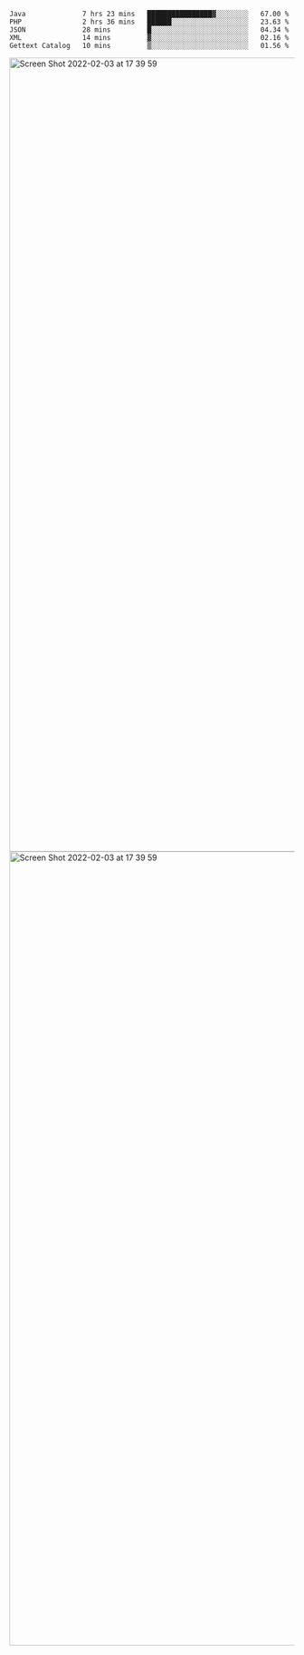 <!--START_SECTION:waka-->

```text
Java              7 hrs 23 mins   ████████████████▓░░░░░░░░   67.00 %
PHP               2 hrs 36 mins   ██████░░░░░░░░░░░░░░░░░░░   23.63 %
JSON              28 mins         █░░░░░░░░░░░░░░░░░░░░░░░░   04.34 %
XML               14 mins         ▓░░░░░░░░░░░░░░░░░░░░░░░░   02.16 %
Gettext Catalog   10 mins         ▒░░░░░░░░░░░░░░░░░░░░░░░░   01.56 %
```

<!--END_SECTION:waka-->

<img width="1400" alt="Screen Shot 2022-02-03 at 17 39 59" src="https://user-images.githubusercontent.com/45716542/152387304-f2b60485-53a6-4f4b-a818-5cefb1b0c0ae.png">
<img width="1400" alt="Screen Shot 2022-02-03 at 17 39 59" src="https://user-images.githubusercontent.com/45716542/152387273-ea5cdf21-2a45-44da-8bef-00c1763b1d42.png">
